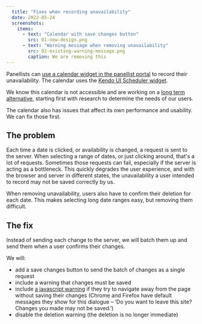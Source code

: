 ```yaml
---
  title: "Fixes when recording unavailability"
  date: 2022-05-24
  screenshots:
    items:
      - text: "Calendar with save changes button"
        src: 01-new-design.png
      - text: "Warning message when removing unavailability"
        src: 02-existing-warning-message.png
        caption: We are removing this
---
```


Panellists can [use a calendar widget in the panellist portal](/refer-serious-misconduct-by-a-teacher-in-england/panellist-portal/#unavailability-for-tra-hearings-with-unavailable-days) to record their unavailability. The calendar uses the [Kendo UI Scheduler widget](https://docs.telerik.com/kendo-ui/api/javascript/ui/scheduler).

We know this calendar is not accessible and are working on a [long term alternative](/refer-serious-misconduct-by-a-teacher-in-england/tell-us-when-youre-unavailable/), starting first with research to determine the needs of our users.

The calendar also has issues that affect its own performance and usability. We can fix those first.

## The problem

Each time a date is clicked, or availability is changed, a request is sent to the server. When selecting a range of dates, or just clicking around, that's a lot of requests. Sometimes those requests can fail, especially if the server is acting as a bottleneck. This quickly degrades the user experience, and with the browser and server in different states, the unavailability a user intended to record may not be saved correctly by us.

When removing unavailability, users also have to confirm their deletion for each date. This makes selecting long date ranges easy, but removing them difficult.

## The fix

Instead of sending each change to the server, we will batch them up and send them when a user confirms their changes.

We will:

- add a save changes button to send the batch of changes as a single request
- include a warning that changes must be saved
- include [a javascript warning](https://developer.mozilla.org/en-US/docs/web/api/window/beforeunload_event) if they try to navigate away from the page without saving their changes (Chrome and Firefox have default messages they show for this dialogue – ‘Do you want to leave this site? Changes you made may not be saved.’)
- disable the deletion warning (the deletion is no longer immediate)
